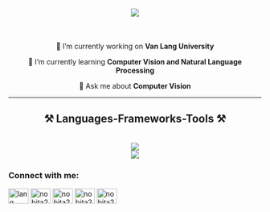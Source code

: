 <h1 align="center">
    <img src="https://readme-typing-svg.herokuapp.com/?font=Righteous&size=35&center=true&vCenter=true&width=500&height=70&duration=4000&lines=Hello+Everyone+!+👋;+I'm+Nhat+Tan+😀!;A+passionate+AI+engineer+👨‍💻;And+also+an+AI+Developer;" />
</h1>

<br/>

<div align="center">
 
 🔭 I’m currently working on **Van Lang University**
 
 🌱 I’m currently learning **Computer Vision and Natural Language Processing**

💬 Ask me about **Computer Vision**


 </div>
 
 <hr/>
 
<h2 align="center">⚒️ Languages-Frameworks-Tools ⚒️</h2>
<br/>
<div align="center">
    <img src="https://skillicons.dev/icons?i=python,cpp,mysql,flask,pytorch,tensorflow" /><br>
    <img src="https://skillicons.dev/icons?i=opencv,sklearn,vscode,stackoverflow,pycharm" /><br>
    
</div>


<h3 align="left">Connect with me:</h3>
<p align="left">
<a href="https://kaggle.com/lang nhat tan" target="blank"><img align="center" src="https://raw.githubusercontent.com/rahuldkjain/github-profile-readme-generator/master/src/images/icons/Social/kaggle.svg" alt="lang nhat tan" height="30" width="40" /></a>
<a href="https://www.hackerrank.com/nobita275" target="blank"><img align="center" src="https://raw.githubusercontent.com/rahuldkjain/github-profile-readme-generator/master/src/images/icons/Social/hackerrank.svg" alt="nobita275" height="30" width="40" /></a>
<a href="https://codeforces.com/profile/nobita275" target="blank"><img align="center" src="https://raw.githubusercontent.com/rahuldkjain/github-profile-readme-generator/master/src/images/icons/Social/codeforces.svg" alt="nobita275" height="30" width="40" /></a>
<a href="https://www.leetcode.com/nobita275" target="blank"><img align="center" src="https://raw.githubusercontent.com/rahuldkjain/github-profile-readme-generator/master/src/images/icons/Social/leet-code.svg" alt="nobita275" height="30" width="40" /></a>
<a href="https://auth.geeksforgeeks.org/user/nobita275" target="blank"><img align="center" src="https://raw.githubusercontent.com/rahuldkjain/github-profile-readme-generator/master/src/images/icons/Social/geeks-for-geeks.svg" alt="nobita275" height="30" width="40" /></a>
</p>

